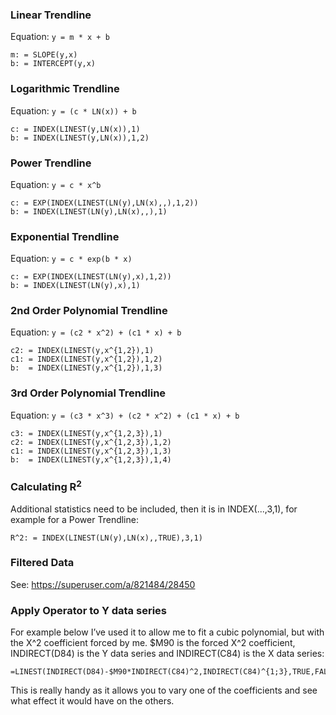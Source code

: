 ### Linear Trendline
Equation: `y = m * x + b`
```
m: = SLOPE(y,x)
b: = INTERCEPT(y,x)
```
### Logarithmic Trendline
Equation: `y = (c * LN(x)) + b`
```
c: = INDEX(LINEST(y,LN(x)),1)
b: = INDEX(LINEST(y,LN(x)),1,2)
```
### Power Trendline
Equation: `y = c * x^b`
```
c: = EXP(INDEX(LINEST(LN(y),LN(x),,),1,2))
b: = INDEX(LINEST(LN(y),LN(x),,),1)
```
### Exponential Trendline
Equation: `y = c * exp(b * x)`
```
c: = EXP(INDEX(LINEST(LN(y),x),1,2))
b: = INDEX(LINEST(LN(y),x),1)
```
### 2nd Order Polynomial Trendline
Equation: `y = (c2 * x^2) + (c1 * x) + b`
```
c2: = INDEX(LINEST(y,x^{1,2}),1)
c1: = INDEX(LINEST(y,x^{1,2}),1,2)
b:  = INDEX(LINEST(y,x^{1,2}),1,3)
```
### 3rd Order Polynomial Trendline
Equation: `y = (c3 * x^3) + (c2 * x^2) + (c1 * x) + b`
```
c3: = INDEX(LINEST(y,x^{1,2,3}),1)
c2: = INDEX(LINEST(y,x^{1,2,3}),1,2)
c1: = INDEX(LINEST(y,x^{1,2,3}),1,3)
b:  = INDEX(LINEST(y,x^{1,2,3}),1,4)
```

### Calculating R<sup>2</sup>
Additional statistics need to be included, then it is in INDEX(...,3,1), for example for a Power Trendline:
```
R^2: = INDEX(LINEST(LN(y),LN(x),,TRUE),3,1)
```

### Filtered Data
See: https://superuser.com/a/821484/28450

### Apply Operator to Y data series
For example below I’ve used it to allow me to fit a cubic polynomial, but with the X^2 coefficient forced by me. $M90 is the forced X^2 coefficient, INDIRECT(D84) is the Y data series and INDIRECT(C84) is the X data series:
```
=LINEST(INDIRECT(D84)-$M90*INDIRECT(C84)^2,INDIRECT(C84)^{1;3},TRUE,FALSE)
```
This is really handy as it allows you to vary one of the coefficients and see what effect it would have on the others.
